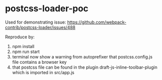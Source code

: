 # postcss-loader-poc
Used for demonstrating issue: https://github.com/webpack-contrib/postcss-loader/issues/488

Reproduce by:

1. npm install
2. npm run start
3. terminal now show a warning from autoprefixer that postcss.config.js file contains a browser key
4. that postcss file can be found in the plugin draft-js-inline-toolbar-plugin which is imported in src/app.js
